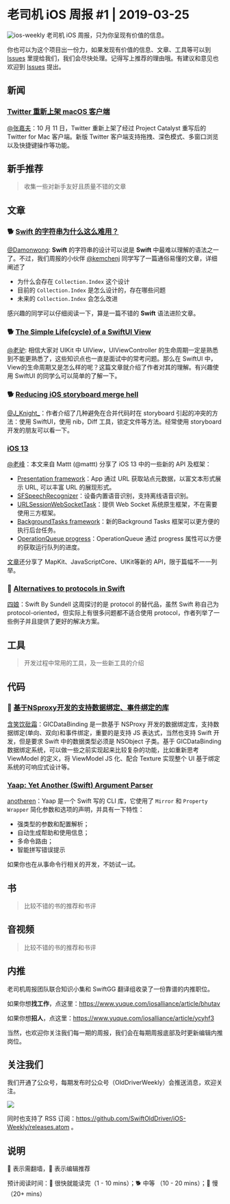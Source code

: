 # 老司机 iOS 周报 #1 | 2019-03-25

![ios-weekly](https://github.com/SwiftOldDriver/iOS-Weekly/blob/master/assets/ios-weekly.png?raw=true)
老司机 iOS 周报，只为你呈现有价值的信息。

你也可以为这个项目出一份力，如果发现有价值的信息、文章、工具等可以到 [Issues](https://github.com/SwiftOldDriver/iOS-Weekly/issues) 里提给我们，我们会尽快处理。记得写上推荐的理由哦。有建议和意见也欢迎到 [Issues](https://github.com/SwiftOldDriver/iOS-Weekly/issues) 提出。

## 新闻

### [Twitter 重新上架 macOS 客户端](https://apps.apple.com/us/app/twitter-for-mac/id1482454543?mt=12)

[@张嘉夫](https://github.com/josephchang10)：10 月 11 日，Twitter 重新上架了经过 Project Catalyst 重写后的 Twitter for Mac 客户端。新版 Twitter 客户端支持拖拽、深色模式、多窗口浏览以及快捷键操作等功能。

## 新手推荐

> 收集一些对新手友好且质量不错的文章

## 文章

### 🐕 [Swift 的字符串为什么这么难用？](https://kemchenj.github.io/2019-10-07/)

[@Damonwong](https://github.com/Damonvvong): **Swift** 的字符串的设计可以说是 **Swift** 中最难以理解的语法之一了。不过，我们周报的小伙伴 [@kemchenj](https://github.com/kemchenj) 同学写了一篇通俗易懂的文章，详细阐述了

- 为什么会存在 `Collection.Index` 这个设计
- 目前的 `Collection.Index` 是怎么设计的，存在哪些问题
- 未来的 `Collection.Index` 会怎么改进

感兴趣的同学可以仔细阅读一下，算是一篇不错的 **Swift** 语法进阶文章。

### 🐕 [The Simple Life(cycle) of a SwiftUI View](https://medium.com/flawless-app-stories/the-simple-life-cycle-of-a-swiftui-view-95e2e14848a2)

[@老驴](https://www.weibo.com/6090610445): 相信大家对 UIKit 中 UIView，UIViewController 的生命周期一定是熟悉到不能更熟悉了，这些知识点也一直是面试中的常考问题。那么在 SwiftUI 中，View的生命周期又是怎么样的呢？这篇文章就介绍了作者对其的理解。有兴趣使用 SwiftUI 的同学么可以简单的了解一下。

### 🐕 [Reducing iOS storyboard merge hell](https://medium.com/flawless-app-stories/ios-storyboard-merge-hell-b4cbb2e57dfc)

[@J_Knight_](https://github.com/knightsj)：作者介绍了几种避免在合并代码时在 storyboard 引起的冲突的方法：使用 SwiftUI，使用 nib，Diff 工具，锁定文件等方法。经常使用 storyboard 开发的朋友可以看一下。

### [iOS 13](https://nshipster.com/ios-13/)

[@老峰](https://github.com/GesanTung)：本文来自 
Mattt (@mattt) 分享了 iOS 13 中的一些新的 API 及框架：

- [Presentation framework](https://developer.apple.com/documentation/LinkPresentation)：App 通过 URL 获取站点元数据，以富文本形式展示 URL, 可以丰富 URL 的展现形式。
- [SFSpeechRecognizer](https://developer.apple.com/documentation/speech/sfspeechrecognizer)：设备内置语音识别，支持离线语音识别。
- [URLSessionWebSocketTask](https://developer.apple.com/documentation/foundation/urlsessionwebsockettask)：提供 Web Socket 系统原生框架，不在需要使用三方框架。
- [BackgroundTasks framework](https://developer.apple.com/documentation/backgroundtasks?language=objc)：新的Background Tasks 框架可以更方便的执行后台任务。
- [OperationQueue progress](https://developer.apple.com/documentation/foundation/operationqueue/3172535-progress)：OperationQueue 通过 progress 属性可以方便的获取运行队列的进度。

[文章](https://nshipster.com/ios-13/)还分享了 MapKit、JavaScriptCore、UIKit等新的 API，限于篇幅不一一列举。

### 🐎 [Alternatives to protocols in Swift](https://www.swiftbysundell.com/articls/alternatives-to-protocols-in-swift/)

[四娘](https://kemchenj.github.io/)：Swift By Sundell 这周探讨的是 protocol 的替代品，虽然 Swift 称自己为 protocol-oriented，但实际上有很多问题都不适合使用 protocol，作者列举了一些例子并且提供了更好的解决方案。

## 工具

> 开发过程中常用的工具，及一些新工具的介绍

## 代码

### 🐎 [基于NSproxy开发的支持数据绑定、事件绑定的库](https://github.com/ghwghw4/GICDataBinding)

[含笑饮砒霜](https://weibo.com/chinafishnews/)：GICDataBinding 是一款基于 NSProxy 开发的数据绑定库，支持数据绑定(单向、双向)和事件绑定，重要的是支持 JS 表达式，当然也支持 Swift 开发，但是要求 Swift 中的数据类型必须是 NSObject 子类。基于 GICDataBinding 数据绑定系统，可以做一些之前实现起来比较复杂的功能，比如重新思考 ViewModel 的定义，将 ViewModel JS 化、配合 Texture 实现整个 UI  基于绑定系统的可响应式设计等。

### [Yaap: Yet Another (Swift) Argument Parser](https://github.com/hartbit/Yaap)

[anotheren](https://github.com/anotheren)：Yaap 是一个 Swift 写的 CLI 库，它使用了 `Mirror` 和 `Property Wrapper` 简化参数和选项的声明，并具有一下特性：

* 强类型的参数和配置解析；
* 自动生成帮助和使用信息；
* 多命令路由；
* 智能拼写错误提示

如果你也在从事命令行相关的开发，不妨试一试。

## 书

> 比较不错的书的推荐和书评

## 音视频

> 比较不错的书的推荐和书评

## 内推

老司机周报团队联合知识小集和 SwiftGG 翻译组收录了一份靠谱的内推职位。

如果你想**找工作**，点这里：https://www.yuque.com/iosalliance/article/bhutav

如果你想**招人**，点这里：https://www.yuque.com/iosalliance/article/ycyhf3

当然，也欢迎你关注我们每一期的周报，我们会在每期周报底部及时更新编辑内推岗位。

## 关注我们

我们开通了公众号，每期发布时公众号（OldDriverWeekly）会推送消息，欢迎关注。

![](https://github.com/SwiftOldDriver/iOS-Weekly/blob/master/assets/qrcode_for_wechat.jpg?raw=true)

同时也支持了 RSS 订阅：https://github.com/SwiftOldDriver/iOS-Weekly/releases.atom 。

## 说明

🚧 表示需翻墙，🌟 表示编辑推荐

预计阅读时间：🐎 很快就能读完（1 - 10 mins）；🐕 中等 （10 - 20 mins）；🐢 慢（20+ mins）


